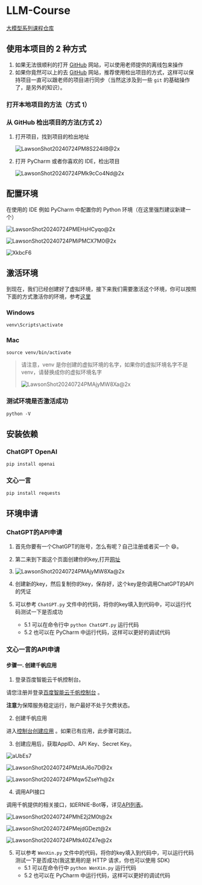 # LLM-Course

[大模型系列课程仓库](https://github.com/WangLaoShi/LLM-Course)

## 使用本项目的 2 种方式

1. 如果无法很顺利的打开 [GitHub](https://www.github.com) 网站，可以使用老师提供的离线包来操作
2. 如果你竟然可以上的去 [GitHub](https://www.github.com) 网站，推荐使用检出项目的方式，这样可以保持项目一直可以跟老师的项目进行同步（当然这涉及到一些 `git` 的基础操作了，是另外的知识）。

### 打开本地项目的方法（方式 1）

### 从 GitHub 检出项目的方法(方式 2）

1. 打开项目，找到项目的检出地址

   ![LawsonShot20240724PM8S224iIB@2x](https://upiclw.oss-cn-beijing.aliyuncs.com/uPic/LawsonShot20240724PM8S224iIB@2x.png)
2. 打开 PyCharm 或者你喜欢的 IDE，检出项目

   ![LawsonShot20240724PMk9cCo4Nd@2x](https://upiclw.oss-cn-beijing.aliyuncs.com/uPic/LawsonShot20240724PMk9cCo4Nd@2x.png)

## 配置环境

在使用的 IDE 例如 PyCharm 中配置你的 Python 环境（在这里强烈建议新建一个）

![LawsonShot20240724PMEHsHCyqo@2x](https://upiclw.oss-cn-beijing.aliyuncs.com/uPic/LawsonShot20240724PMEHsHCyqo@2x.png)

![LawsonShot20240724PMiPMCX7M0@2x](https://upiclw.oss-cn-beijing.aliyuncs.com/uPic/LawsonShot20240724PMiPMCX7M0@2x.png)

![XkbcF6](https://upiclw.oss-cn-beijing.aliyuncs.com/uPic/XkbcF6.png)

## 激活环境

到现在，我们已经创建好了虚拟环境，接下来我们需要激活这个环境，你可以按照下面的方式激活你的环境，参考[这里](https://docs.python.org/3/library/venv.html#how-venvs-work)

### Windows

```shell
venv\Scripts\activate
```

### Mac

```shell
source venv/bin/activate
```

> 请注意，venv 是你创建的虚拟环境的名字，如果你的虚拟环境名字不是 venv，请替换成你的虚拟环境名字
> 
> ![LawsonShot20240724PMAjyMW8Xa@2x](https://upiclw.oss-cn-beijing.aliyuncs.com/uPic/LawsonShot20240724PMAjyMW8Xa@2x.png)


### 测试环境是否激活成功

```shell
python -V
```

## 安装依赖

### ChatGPT OpenAI
    
```shell
pip install openai
```  

### 文心一言

```shell
pip install requests
```


## 环境申请

### ChatGPT的API申请

1. 首先你要有一个ChatGPT的账号，怎么有呢？自己注册或者买一个 😄。

2. 第二来到下面这个页面创建你的key,打开[网址](https://platform.openai.com/api-keys)

3. ![LawsonShot20240724PMAjyMW8Xa@2x](https://upiclw.oss-cn-beijing.aliyuncs.com/uPic/LawsonShot20240724PMAjyMW8Xa@2x.png)
4. 创建新的key，然后复制你的key，保存好，这个key是你调用ChatGPT的API的凭证
5. 可以参考 `ChatGPT.py` 文件中的代码，将你的key填入到代码中，可以运行代码测试一下是否成功
   * 5.1 可以在命令行中 `python ChatGPT.py` 运行代码
   * 5.2 也可以在 PyCharm 中运行代码，这样可以更好的调试代码 

### 文心一言的API申请

#### 步骤一. 创建千帆应用

1. 登录百度智能云千帆控制台。

请您注册并登录[百度智能云千帆控制台](https://console.bce.baidu.com/qianfan/ais/console/applicationConsole/application) 。

**注意**为保障服务稳定运行，账户最好不处于欠费状态。

2. 创建千帆应用

进入[控制台创建应用](https://console.bce.baidu.com/qianfan/ais/console/applicationConsole/application/create) 。如果已有应用，此步骤可跳过。

3. 创建应用后，获取AppID、API Key、Secret Key。

![aUbEs7](https://upiclw.oss-cn-beijing.aliyuncs.com/uPic/aUbEs7.png)

![LawsonShot20240724PMzlAJ6o7D@2x](https://upiclw.oss-cn-beijing.aliyuncs.com/uPic/LawsonShot20240724PMzlAJ6o7D@2x.png)

![LawsonShot20240724PMqw5ZseYh@2x](https://upiclw.oss-cn-beijing.aliyuncs.com/uPic/LawsonShot20240724PMqw5ZseYh@2x.png)

4. 调用API接口

调用千帆提供的相关接口，如ERNIE-Bot等，详见[API列表](https://cloud.baidu.com/doc/WENXINWORKSHOP/s/Nlks5zkzu)。

![LawsonShot20240724PMhE2j2M0t@2x](https://upiclw.oss-cn-beijing.aliyuncs.com/uPic/LawsonShot20240724PMhE2j2M0t@2x.png)

![LawsonShot20240724PMejdGDezt@2x](https://upiclw.oss-cn-beijing.aliyuncs.com/uPic/LawsonShot20240724PMejdGDezt@2x.png)

![LawsonShot20240724PMtk40Z47e@2x](https://upiclw.oss-cn-beijing.aliyuncs.com/uPic/LawsonShot20240724PMtk40Z47e@2x.png)

5. 可以参考 `WenXin.py` 文件中的代码，将你的key填入到代码中，可以运行代码测试一下是否成功(我这里用的是 HTTP 请求，你也可以使用 SDK)
   * 5.1 可以在命令行中 `python WenXin.py` 运行代码
   * 5.2 也可以在 PyCharm 中运行代码，这样可以更好的调试代码 